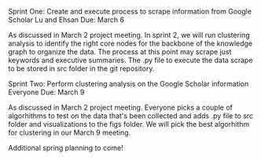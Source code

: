 Sprint One: Create and execute process to scrape information from Google Scholar
Lu and Ehsan
Due: March 6

As discussed in March 2 project meeting.  In sprint 2, we will run clustering analysis to identify the right core nodes for the backbone of the knowledge graph to organize the data. The process at this point may scrape just keywords and executive summaries. The .py file to execute the data scrape to be stored in src folder in the git repository.


Sprint Two: Perform clustering analysis on the Google Scholar information
Everyone 
Due: March 9

As discussed in March 2 project meeting.  Everyone picks a couple of algorhithms to test on the data that's been collected and adds .py file to src folder and visualizations to the figs folder.  We will pick the best algorhithm for clustering in our March 9 meeting.

Additional spring planning to come!
